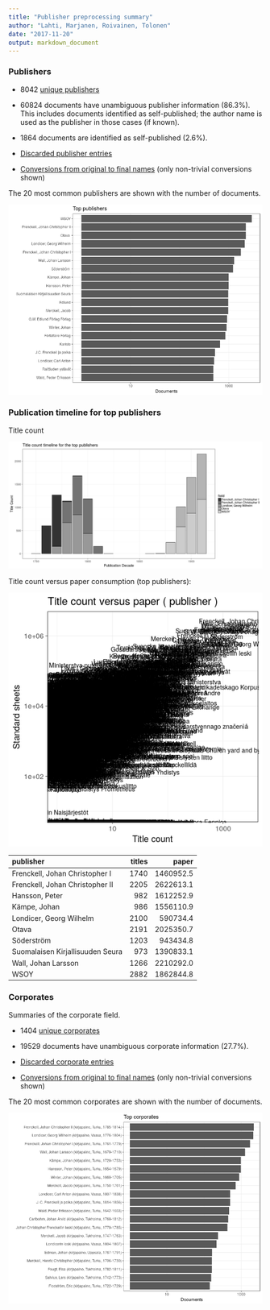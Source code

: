 ```yaml
---
title: "Publisher preprocessing summary"
author: "Lahti, Marjanen, Roivainen, Tolonen"
date: "2017-11-20"
output: markdown_document
---
```



### Publishers

 * 8042 [unique publishers](output.tables/publisher_accepted.csv)

 * 60824 documents have unambiguous publisher information (86.3%). This includes documents identified as self-published; the author name is used as the publisher in those cases (if known).

 * 1864 documents are identified as self-published (2.6%). 

 * [Discarded publisher entries](output.tables/publisher_discarded.csv)

 * [Conversions from original to final names](output.tables/publisher_conversion_nontrivial.csv) (only non-trivial conversions shown)


The 20 most common publishers are shown with the number of documents. 

![plot of chunk summarypublisher2](figure/summarypublisher2-1.png)

### Publication timeline for top publishers

Title count

![plot of chunk summaryTop10pubtimeline](figure/summaryTop10pubtimeline-1.png)



Title count versus paper consumption (top publishers):

![plot of chunk publishertitlespapers](figure/publishertitlespapers-1.png)

|publisher                        | titles|     paper|
|:--------------------------------|------:|---------:|
|Frenckell, Johan Christopher I   |   1740| 1460952.5|
|Frenckell, Johan Christopher II  |   2205| 2622613.1|
|Hansson, Peter                   |    982| 1612252.9|
|Kämpe, Johan                     |    986| 1556110.9|
|Londicer, Georg Wilhelm          |   2100|  590734.4|
|Otava                            |   2191| 2025350.7|
|Söderström                       |   1203|  943434.8|
|Suomalaisen Kirjallisuuden Seura |    973| 1390833.1|
|Wall, Johan Larsson              |   1266| 2210292.0|
|WSOY                             |   2882| 1862844.8|


### Corporates

Summaries of the corporate field.

 * 1404 [unique corporates](output.tables/corporate_accepted.csv)

 * 19529 documents have unambiguous corporate information (27.7%). 

 * [Discarded corporate entries](output.tables/corporate_discarded.csv)

 * [Conversions from original to final names](output.tables/corporate_conversion_nontrivial.csv) (only non-trivial conversions shown)


The 20 most common corporates are shown with the number of documents. 

![plot of chunk summarycorporate2](figure/summarycorporate2-1.png)



